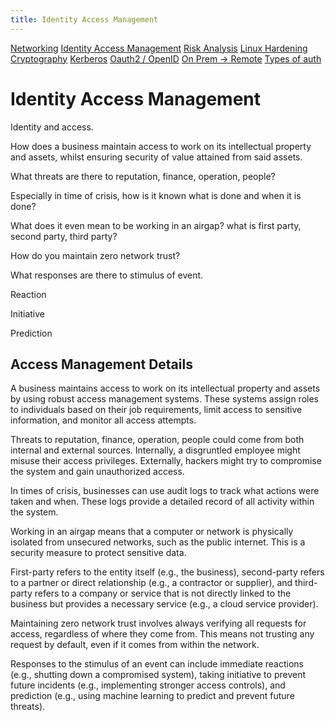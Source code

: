 ```yaml
---
title: Identity Access Management
---
```


[Networking](Access%20Management/Networking.md)
[Identity Access Management](Access%20Management/Identity%20Access%20Management.md)
[Risk Analysis](Access%20Management/Risk%20Analysis.md)
[Linux Hardening](Access%20Management/Linux%20Hardening.md)
[Cryptography](Access%20Management/Cryptography.md)
[Kerberos](Identity%20Access%20Management/Kerberos.md)
[Oauth2 / OpenID](Identity%20Access%20Management/Oauth2%20OpenID.md)
[On Prem → Remote](Identity%20Access%20Management/On%20Prem%20%E2%86%92%20Remote.md)
[Types of auth](Identity%20Access%20Management/Types%20of%20auth.md)

# Identity Access Management

Identity and access.

How does a business maintain access to work on its intellectual property and assets, whilst ensuring security of value attained from said assets.

What threats are there to reputation, finance, operation, people?

Especially in time of crisis, how is it known what is done and when it is done?

What does it even mean to be working in an airgap? what is first party, second party, third party?

How do you maintain zero network trust?

What responses are there to stimulus of event.

Reaction

Initiative

Prediction

## Access Management Details

A business maintains access to work on its intellectual property and assets by using robust access management systems. These systems assign roles to individuals based on their job requirements, limit access to sensitive information, and monitor all access attempts.

Threats to reputation, finance, operation, people could come from both internal and external sources. Internally, a disgruntled employee might misuse their access privileges. Externally, hackers might try to compromise the system and gain unauthorized access.

In times of crisis, businesses can use audit logs to track what actions were taken and when. These logs provide a detailed record of all activity within the system.

Working in an airgap means that a computer or network is physically isolated from unsecured networks, such as the public internet. This is a security measure to protect sensitive data.

First-party refers to the entity itself (e.g., the business), second-party refers to a partner or direct relationship (e.g., a contractor or supplier), and third-party refers to a company or service that is not directly linked to the business but provides a necessary service (e.g., a cloud service provider).

Maintaining zero network trust involves always verifying all requests for access, regardless of where they come from. This means not trusting any request by default, even if it comes from within the network.

Responses to the stimulus of an event can include immediate reactions (e.g., shutting down a compromised system), taking initiative to prevent future incidents (e.g., implementing stronger access controls), and prediction (e.g., using machine learning to predict and prevent future threats).
